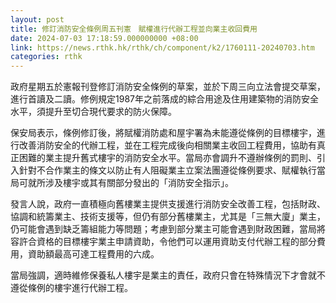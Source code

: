 ```yaml
---
layout: post
title: 修訂消防安全條例周五刊憲　賦權進行代辦工程並向業主收回費用
date: 2024-07-03 17:18:59.000000000 +08:00
link: https://news.rthk.hk/rthk/ch/component/k2/1760111-20240703.htm
categories: rthk
---
```


政府星期五於憲報刊登修訂消防安全條例的草案，並於下周三向立法會提交草案，進行首讀及二讀。修例規定1987年之前落成的綜合用途及住用建築物的消防安全水平，須提升至切合現代要求的防火保障。

保安局表示，條例修訂後，將賦權消防處和屋宇署為未能遵從條例的目標樓宇，進行改善消防安全的代辦工程，並在工程完成後向相關業主收回工程費用，協助有真正困難的業主提升舊式樓宇的消防安全水平。當局亦會調升不遵辦條例的罰則、引入針對不合作業主的條文以防止有人阻礙業主立案法團遵從條例要求、賦權執行當局可就所涉及樓宇或其有關部分發出的「消防安全指示」。
 
發言人說，政府一直積極向舊樓業主提供支援進行消防安全改善工程，包括財政、協調和統籌業主、技術支援等，但仍有部分舊樓業主，尤其是「三無大廈」業主，仍可能會遇到缺乏籌組能力等問題；考慮到部分業主可能會遇到財政困難，當局將容許合資格的目標樓宇業主申請資助，令他們可以運用資助支付代辦工程的部分費用，資助額最高可達工程費用的六成。

當局強調，適時維修保養私人樓宇是業主的責任，政府只會在特殊情況下才會就不遵從條例的樓宇進行代辦工程。
